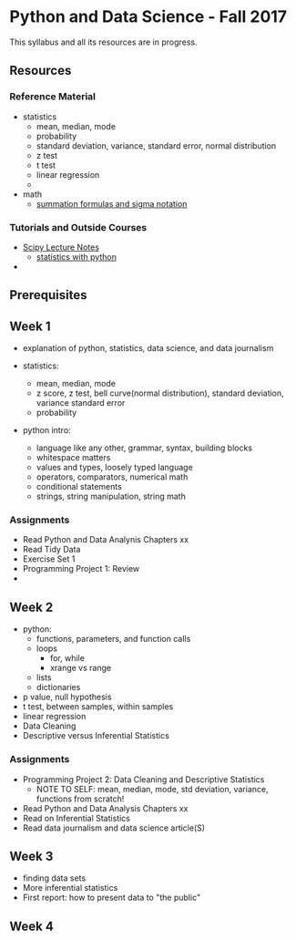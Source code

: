 # Python and Data Science - Fall 2017
This syllabus and all its resources are in progress.

## Resources
### Reference Material
- statistics
    - mean, median, mode
    - probability
    - standard deviation, variance, standard error, normal distribution
    - z test
    - t test
    - linear regression
    - 
- math
    - [summation formulas and sigma notation]("https://www.youtube.com/watch?v=oSgTjkr8o8A")

### Tutorials and Outside Courses
- [Scipy Lecture Notes]("http://www.scipy-lectures.org/index.html")
    - [statistics with python]("http://www.scipy-lectures.org/packages/statistics/index.html")
-

## Prerequisites


## Week 1
- explanation of python, statistics, data science, and data journalism
- statistics:
    - mean, median, mode
    - z score, z test, bell curve(normal distribution), standard deviation, variance standard error
    - probability
    
- python intro:
    - language like any other, grammar, syntax, building blocks
    - whitespace matters
    - values and types, loosely typed language
    - operators, comparators, numerical math
    - conditional statements
    - strings, string manipulation, string math
### Assignments
- Read Python and Data Analynis Chapters xx
- Read Tidy Data
- Exercise Set 1
- Programming Project 1: Review
- 

## Week 2
- python:
    - functions, parameters, and function calls
    - loops
        - for, while 
        - xrange vs range
    - lists
    - dictionaries
- p value, null hypothesis
- t test, between samples, within samples
- linear regression
- Data Cleaning
- Descriptive versus Inferential Statistics
### Assignments
- Programming Project 2: Data Cleaning and Descriptive Statistics
    - NOTE TO SELF: mean, median, mode, std deviation, variance, functions from scratch!
- Read Python and Data Analysis Chapters xx
- Read on Inferential Statistics
- Read data journalism and data science article(S)

## Week 3
- finding data sets
- More inferential statistics
- First report: how to present data to "the public"

## Week 4